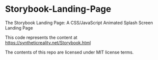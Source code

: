 # Storybook-Landing-Page
The Storybook Landing Page: A CSS/JavaScript Animated Splash Screen Landing Page

This code represents the content at
https://syntheticreality.net/Storybook.html

The contents of this repo are licensed under MIT license terms.
